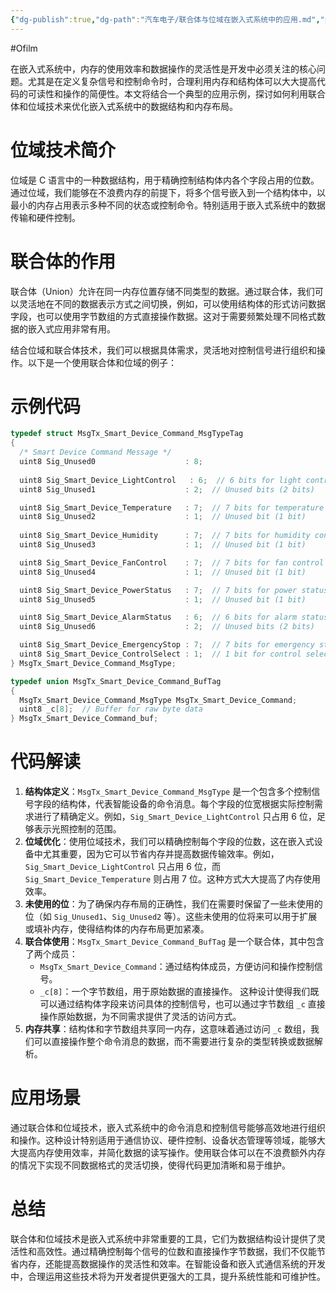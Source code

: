 ```yaml
---
{"dg-publish":true,"dg-path":"汽车电子/联合体与位域在嵌入式系统中的应用.md","permalink":"/汽车电子/联合体与位域在嵌入式系统中的应用/","created":"2022-06-19T23:02:23.000+08:00","updated":"2025-04-02T14:29:44.635+08:00"}
---
```


#Ofilm

在嵌入式系统中，内存的使用效率和数据操作的灵活性是开发中必须关注的核心问题。尤其是在定义复杂信号和控制命令时，合理利用内存和结构体可以大大提高代码的可读性和操作的简便性。本文将结合一个典型的应用示例，探讨如何利用联合体和位域技术来优化嵌入式系统中的数据结构和内存布局。

# 位域技术简介

位域是 C 语言中的一种数据结构，用于精确控制结构体内各个字段占用的位数。通过位域，我们能够在不浪费内存的前提下，将多个信号嵌入到一个结构体中，以最小的内存占用表示多种不同的状态或控制命令。特别适用于嵌入式系统中的数据传输和硬件控制。

# 联合体的作用

联合体（Union）允许在同一内存位置存储不同类型的数据。通过联合体，我们可以灵活地在不同的数据表示方式之间切换，例如，可以使用结构体的形式访问数据字段，也可以使用字节数组的方式直接操作数据。这对于需要频繁处理不同格式数据的嵌入式应用非常有用。

结合位域和联合体技术，我们可以根据具体需求，灵活地对控制信号进行组织和操作。以下是一个使用联合体和位域的例子：
# 示例代码

```c
typedef struct MsgTx_Smart_Device_Command_MsgTypeTag
{
  /* Smart Device Command Message */
  uint8 Sig_Unused0                    : 8;
  
  uint8 Sig_Smart_Device_LightControl   : 6;  // 6 bits for light control
  uint8 Sig_Unused1                    : 2;  // Unused bits (2 bits)

  uint8 Sig_Smart_Device_Temperature   : 7;  // 7 bits for temperature control
  uint8 Sig_Unused2                    : 1;  // Unused bit (1 bit)
  
  uint8 Sig_Smart_Device_Humidity      : 7;  // 7 bits for humidity control
  uint8 Sig_Unused3                    : 1;  // Unused bit (1 bit)

  uint8 Sig_Smart_Device_FanControl    : 7;  // 7 bits for fan control
  uint8 Sig_Unused4                    : 1;  // Unused bit (1 bit)

  uint8 Sig_Smart_Device_PowerStatus   : 7;  // 7 bits for power status
  uint8 Sig_Unused5                    : 1;  // Unused bit (1 bit)

  uint8 Sig_Smart_Device_AlarmStatus   : 6;  // 6 bits for alarm status
  uint8 Sig_Unused6                    : 2;  // Unused bits (2 bits)

  uint8 Sig_Smart_Device_EmergencyStop : 7;  // 7 bits for emergency stop
  uint8 Sig_Smart_Device_ControlSelect : 1;  // 1 bit for control select
} MsgTx_Smart_Device_Command_MsgType;

typedef union MsgTx_Smart_Device_Command_BufTag
{
  MsgTx_Smart_Device_Command_MsgType MsgTx_Smart_Device_Command;
  uint8 _c[8];  // Buffer for raw byte data
} MsgTx_Smart_Device_Command_buf;
```

# 代码解读

1. **结构体定义**：`MsgTx_Smart_Device_Command_MsgType` 是一个包含多个控制信号字段的结构体，代表智能设备的命令消息。每个字段的位宽根据实际控制需求进行了精确定义。例如，`Sig_Smart_Device_LightControl` 只占用 6 位，足够表示光照控制的范围。
2. **位域优化**：使用位域技术，我们可以精确控制每个字段的位数，这在嵌入式设备中尤其重要，因为它可以节省内存并提高数据传输效率。例如，`Sig_Smart_Device_LightControl` 只占用 6 位，而 `Sig_Smart_Device_Temperature` 则占用 7 位。这种方式大大提高了内存使用效率。
3. **未使用的位**：为了确保内存布局的正确性，我们在需要时保留了一些未使用的位（如 `Sig_Unused1`、`Sig_Unused2` 等）。这些未使用的位将来可以用于扩展或填补内存，使得结构体的内存布局更加紧凑。
4. **联合体使用**：`MsgTx_Smart_Device_Command_BufTag` 是一个联合体，其中包含了两个成员：
    - `MsgTx_Smart_Device_Command`：通过结构体成员，方便访问和操作控制信号。
    - `_c[8]`：一个字节数组，用于原始数据的直接操作。
	这种设计使得我们既可以通过结构体字段来访问具体的控制信号，也可以通过字节数组 `_c` 直接操作原始数据，为不同需求提供了灵活的访问方式。
5. **内存共享**：结构体和字节数组共享同一内存，这意味着通过访问 `_c` 数组，我们可以直接操作整个命令消息的数据，而不需要进行复杂的类型转换或数据解析。

# 应用场景

通过联合体和位域技术，嵌入式系统中的命令消息和控制信号能够高效地进行组织和操作。这种设计特别适用于通信协议、硬件控制、设备状态管理等领域，能够大大提高内存使用效率，并简化数据的读写操作。使用联合体可以在不浪费额外内存的情况下实现不同数据格式的灵活切换，使得代码更加清晰和易于维护。

# 总结

联合体和位域技术是嵌入式系统中非常重要的工具，它们为数据结构设计提供了灵活性和高效性。通过精确控制每个信号的位数和直接操作字节数据，我们不仅能节省内存，还能提高数据操作的灵活性和效率。在智能设备和嵌入式通信系统的开发中，合理运用这些技术将为开发者提供更强大的工具，提升系统性能和可维护性。